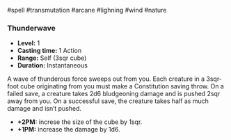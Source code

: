#spell #transmutation #arcane #lighning #wind #nature 
### Thunderwave
- **Level:** 1
- **Casting time:** 1 Action
- **Range:** Self (3sqr cube)
- **Duration:** Instantaneous

A wave of thunderous force sweeps out from you.
Each creature in a 3sqr-foot cube originating from you must make a Constitution saving throw. On a failed save, a creature takes 2d6 bludgeoning damage and is pushed 2sqr away from you. On a successful save, the creature takes half as much damage and isn’t pushed.

- **+2PM:** increse the size of the cube by 1sqr.
- **+1PM:** increase the damage by 1d6.
